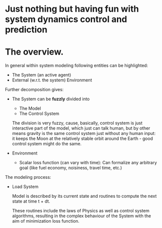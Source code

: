 # Just nothing but having fun with system dynamics control and prediction

# The overview.

In general within system modeling following entities can be
highlighted:

* The System (an active agent)
* External (w.r.t. the system) Environment

Further decomposition gives:

* The System can be **fuzzly** divided into

  * The Model
  * The Control System

  The division is very fuzzy, cause, basically, control system
  is just interactive part of the model,
  which just can talk human, but by other means gravity
  is the same control system just without any human input:
  it keeps the Moon at the relatively stable orbit around
  the Earth - good control system might do the same.

* Environment
  * Scalar loss function (can vary with time):
        Can formalize any arbitrary goal (like fuel
        economy, noisiness, travel time, etc.)

The modeling process:

* Load System

  Model is described by its current state and
  routines to compute the next state at time t + dt.

  These routines include the laws of Physics as well
  as control system algorithms, resulting in the complex
  behaviour of the System with the aim of minimization
  loss function.
  


